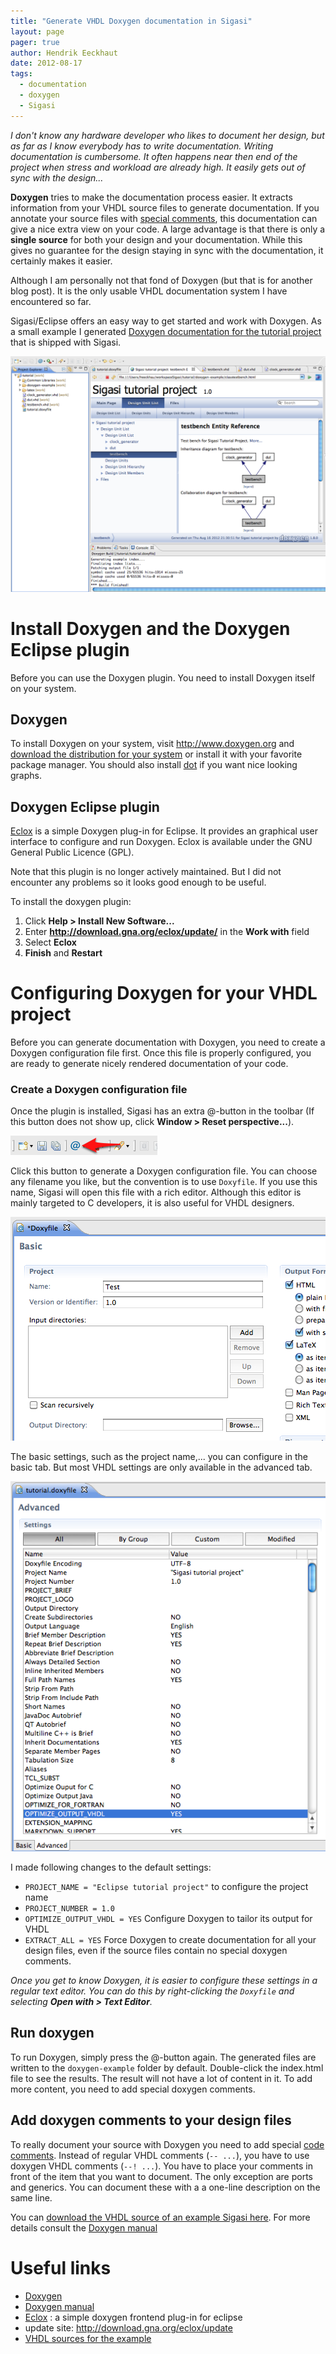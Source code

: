 ```yaml
---
title: "Generate VHDL Doxygen documentation in Sigasi"
layout: page 
pager: true
author: Hendrik Eeckhaut
date: 2012-08-17
tags: 
  - documentation
  - doxygen
  - Sigasi
---
```


*I don't know any hardware developer who likes to document her design,
but as far as I know everybody has to write documentation. Writing
documentation is cumbersome. It often happens near then end of the
project when stress and workload are already high. It easily gets out of
sync with the design...*

**Doxygen** tries to make the documentation process easier. It extracts
information from your VHDL source files to generate documentation. If
you annotate your source files with [special comments](http://www.stack.nl/~dimitri/doxygen/docblocks.html#vhdlblocks),
this documentation can give a nice extra view on your code. A large
advantage is that there is only a **single source** for both your design
and your documentation. While this gives no guarantee for the design
staying in sync with the documentation, it certainly makes it easier.

Although I am personally not that fond of Doxygen (but that is for
another blog post). It is the only usable VHDL documentation system I
have encountered so far.

Sigasi/Eclipse offers an easy way to get started and work with Doxygen.
As a small example I generated
<a href="resources/doxygen-example/index.html" target="_blank">Doxygen documentation for the tutorial project</a> that is shipped with Sigasi.

[![](images/doxygen_example.png)](resources/doxygen-example/index.html)

# Install Doxygen and the Doxygen Eclipse plugin

Before you can use the Doxygen plugin. You need to install Doxygen
itself on your system.

## Doxygen

To install Doxygen on your system, visit <http://www.doxygen.org> and
[download the distribution for your system](http://www.stack.nl/~dimitri/doxygen/download.html#latestsrc) or
install it with your favorite package manager. You should also install
[dot](http://www.graphviz.org/) if you want nice looking graphs.

## Doxygen Eclipse plugin

[Eclox](http://home.gna.org/eclox) is a simple Doxygen plug-in for
Eclipse. It provides an graphical user interface to configure and run
Doxygen. Eclox is available under the GNU General Public Licence (GPL).

Note that this plugin is no longer actively maintained. But I did not
encounter any problems so it looks good enough to be useful.

To install the doxygen plugin:

1. Click **Help &gt; Install New Software...**
2. Enter **http://download.gna.org/eclox/update/** in the **Work with**
field
3. Select **Eclox**
4. **Finish** and **Restart**

# Configuring Doxygen for your VHDL project

Before you can generate documentation with Doxygen, you need to create a
Doxygen configuration file first. Once this file is properly configured,
you are ready to generate nicely rendered documentation of your code.

### Create a Doxygen configuration file

Once the plugin is installed, Sigasi has an extra @-button in the
toolbar (If this button does not show up, click **Window &gt; Reset
perspective...**).

![](images/doxygen1.png)

Click this button to generate a Doxygen configuration file. You can
choose any filename you like, but the convention is to use `Doxyfile`.
If you use this name, Sigasi will open this file with a rich editor.
Although this editor is mainly targeted to C developers, it is also
useful for VHDL designers.

![](images/doxygen2.png)

The basic settings, such as the project name,... you can configure in
the basic tab. But most VHDL settings are only available in the advanced
tab.

![](images/doxygen3.png)

I made following changes to the default settings:

-   `PROJECT_NAME = "Eclipse tutorial project"` to configure the project name
-   `PROJECT_NUMBER = 1.0`
-   `OPTIMIZE_OUTPUT_VHDL = YES` Configure Doxygen to tailor its output for VHDL
-   `EXTRACT_ALL = YES` Force Doxygen to create documentation for all your design files, even if the source files contain no special doxygen comments.

*Once you get to know Doxygen, it is easier to configure these settings
in a regular text editor. You can do this by right-clicking the
`Doxyfile` and selecting **Open with &gt; Text Editor**.*

## Run doxygen

To run Doxygen, simply press the @-button again. The generated files are
written to the `doxygen-example` folder by default. Double-click the
index.html file to see the results. The result will not have a lot of
content in it. To add more content, you need to add special doxygen
comments.

## Add doxygen comments to your design files

To really document your source with Doxygen you need to add special
[code comments](http://www.stack.nl/~dimitri/doxygen/docblocks.html#vhdlblocks).
Instead of regular VHDL comments (`-- ...`), you have to use
doxygen VHDL comments (`--! ...`). You have to place your
comments in front of the item that you want to document. The only
exception are ports and generics. You can document these with a a
one-line description on the same line.

You can [download the VHDL source of an example Sigasi here](resources/doxygen-sigasi.zip). For more details consult the [Doxygen manual](http://www.stack.nl/~dimitri/doxygen/manual.html)

# Useful links

-   [Doxygen](http://www.doxygen.org)
-   [Doxygen manual](http://www.doxygen.org/manual.html)
-   [Eclox](http://home.gna.org/eclox) : a simple doxygen frontend plug-in for eclipse
-   update site: <http://download.gna.org/eclox/update>
-   [VHDL sources for the example](resources/doxygen-sigasi.zip)
